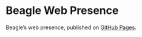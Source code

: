 # Beagle Web Presence

Beagle’s web presence, published on [GitHub Pages](https://m1cm1c.github.io/Beagle/branches/gui-thread-problem).